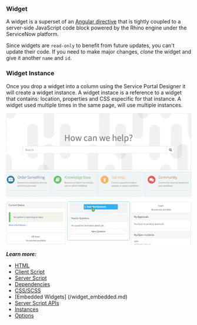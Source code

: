 ### Widget

A widget is a superset of an [Angular directive](https://docs.angularjs.org/guide/directive) that is tightly coupled to a server-side JavaScript code block powered by the Rhino engine under the ServiceNow platform. 

Since widgets are `read-only` to benefit from future updates, you can't update their code. If you need to make major changes,
*clone* the widget and give it another `name` and `id`.

### Widget Instance
Once you drop a widget into a column using the Service Portal Designer it will create a widget instance.
A widget instace is a reference to a widget that contains: location, properties and CSS especific for that instance. A widget used multiple times in the same page, will use multiple instances.

![Widget Instance](/assets/widget/widget-instance.png)


***Learn more:***

  - [HTML](/widget_html.md)
  - [Client Script](/widget_client_script.md)
  - [Server Script](/widget_server_script.md)  
  - [Dependencies](/widget_dependencies.md)
  - [CSS/SCSS](/css.md)
  - [Embedded Widgets] (/widget_embedded.md)
  - [Server Script APIs](/widget_server_script_apis.md)
  - [Instances](/widget_instances.md)
  - [Options](/widget_options.md)
